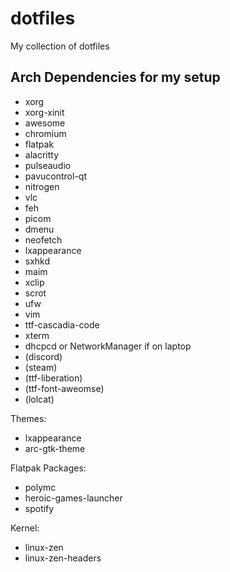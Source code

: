 # dotfiles
My collection of dotfiles

## Arch Dependencies for my setup

- xorg
- xorg-xinit
- awesome
- chromium
- flatpak
- alacritty
- pulseaudio
- pavucontrol-qt
- nitrogen
- vlc
- feh
- picom
- dmenu
- neofetch
- lxappearance
- sxhkd
- maim
- xclip
- scrot
- ufw
- vim
- ttf-cascadia-code
- xterm
- dhcpcd or NetworkManager if on laptop
- (discord)
- (steam)
- (ttf-liberation)
- (ttf-font-aweomse)
- (lolcat)

Themes:

- lxappearance
- arc-gtk-theme

Flatpak Packages:

- polymc
- heroic-games-launcher
- spotify

Kernel:

- linux-zen
- linux-zen-headers
